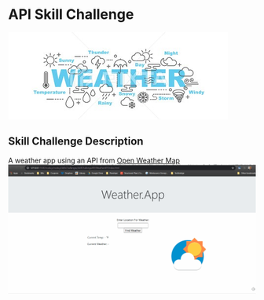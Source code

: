 # API Skill Challenge 
<img src="https://github.com/Makellum/Weather-API/blob/master/weatherlogo.jpg"><br>
## Skill Challenge Description 
A weather app using an API from [Open Weather Map](https://openweathermap.org/guide#how)
<img src="https://github.com/Makellum/Weather-API/blob/master/weatherapi.gif"><br>
